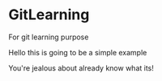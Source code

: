 # GitLearning
For git learning purpose

Hello this is going to be a simple example

You're jealous about already know what its!

